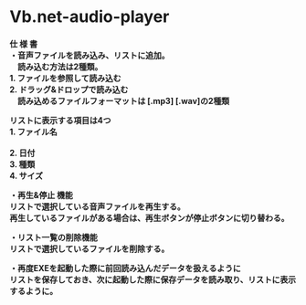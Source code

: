 ﻿# Vb.net-audio-player
 <h4>
 仕 様 書<br>
・音声ファイルを読み込み、リストに追加。<br>
　読み込む方法は2種類。<br>
1.	ファイルを参照して読み込む<br>
2.	ドラッグ&ドロップで読み込む<br>
　読み込めるファイルフォーマットは [.mp3] [.wav]の2種類<br>
  <p>
  リストに表示する項目は4つ<br>
1.	ファイル名<br><br>
2.	日付<br>
3.	種類<br>
4.	サイズ<br>
<p>
・再生&停止 機能<br>
  リストで選択している音声ファイルを再生する。<br>
  再生しているファイルがある場合は、再生ボタンが停止ボタンに切り替わる。<br>
<p>
・リスト一覧の削除機能<br>
  リストで選択しているファイルを削除する。<br>
<p>
・再度EXEを起動した際に前回読み込んだデータを扱えるように<br>
  リストを保存しておき、次に起動した際に保存データを読み取り、リストに表示するように。<br>
